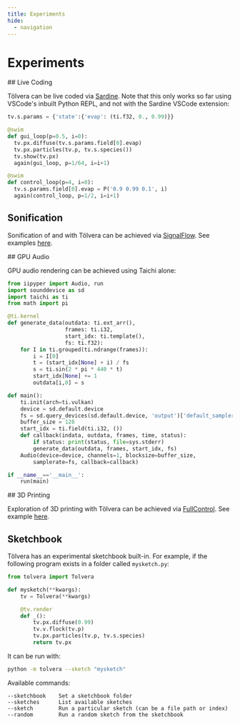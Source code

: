 ```yaml
---
title: Experiments
hide:
  - navigation
---
```


# Experiments

## Live Coding

Tölvera can be live coded via [Sardine](https://sardine.raphaelforment.fr/).
Note that this only works so far using VSCode's inbuilt Python REPL, and not with the Sardine VSCode extension:

```py
tv.s.params = {'state':{'evap': (ti.f32, 0., 0.99)}}

@swim
def gui_loop(p=0.5, i=0):
  tv.px.diffuse(tv.s.params.field[0].evap)
  tv.px.particles(tv.p, tv.s.species())
  tv.show(tv.px)
  again(gui_loop, p=1/64, i=i+1)

@swim
def control_loop(p=4, i=0):
  tv.s.params.field[0].evap = P('0.9 0.99 0.1', i)
  again(control_loop, p=1/2, i=i+1)
```

## Sonification

Sonification of and with Tölvera can be achieved via [SignalFlow](https://signalflow.dev). See examples [here](https://github.com/Intelligent-Instruments-Lab/iil-examples/tree/main/tolvera/signalflow).

## GPU Audio

GPU audio rendering can be achieved using Taichi alone:

```py
from iipyper import Audio, run
import sounddevice as sd
import taichi as ti
from math import pi

@ti.kernel
def generate_data(outdata: ti.ext_arr(), 
                  frames: ti.i32, 
                  start_idx: ti.template(), 
                  fs: ti.f32):
    for I in ti.grouped(ti.ndrange(frames)):
        i = I[0]
        t = (start_idx[None] + i) / fs
        s = ti.sin(2 * pi * 440 * t)
        start_idx[None] += 1
        outdata[i,0] = s

def main():
    ti.init(arch=ti.vulkan)
    device = sd.default.device
    fs = sd.query_devices(sd.default.device, 'output')['default_samplerate']
    buffer_size = 128
    start_idx = ti.field(ti.i32, ())
    def callback(indata, outdata, frames, time, status):
        if status: print(status, file=sys.stderr)
        generate_data(outdata, frames, start_idx, fs)
    Audio(device=device, channels=1, blocksize=buffer_size,
        samplerate=fs, callback=callback)

if __name__=='__main__':
    run(main)
```

## 3D Printing

Exploration of 3D printing with Tölvera can be achieved via [FullControl](https://fullcontrol.xyz). See example [here](https://github.com/Intelligent-Instruments-Lab/iil-examples/tree/main/tolvera/3dprinting).

## Sketchbook

Tölvera has an experimental sketchbook built-in.
For example, if the following program exists in a folder called `mysketch.py`:

```py
from tolvera import Tolvera

def mysketch(**kwargs):
    tv = Tolvera(**kwargs)

    @tv.render
    def _():
        tv.px.diffuse(0.99)
        tv.v.flock(tv.p)
        tv.px.particles(tv.p, tv.s.species)
        return tv.px
```

It can be run with:

```sh
python -m tolvera --sketch "mysketch"
```

Available commands:

```
--sketchbook    Set a sketchbook folder
--sketches      List available sketches
--sketch        Run a particular sketch (can be a file path or index)
--random        Run a random sketch from the sketchbook
```

